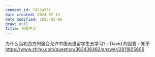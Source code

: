 ```yaml
---
comment_id: 7425a531
date created: 2024-07-13
date modified: 2025-02-06
draw: null
title: 帝国主义
---
```

为什么当初西方列强会允许中国派遣留学生去学习? - David 的回答 - 知乎  
https://www.zhihu.com/question/363436482/answer/2811805606

